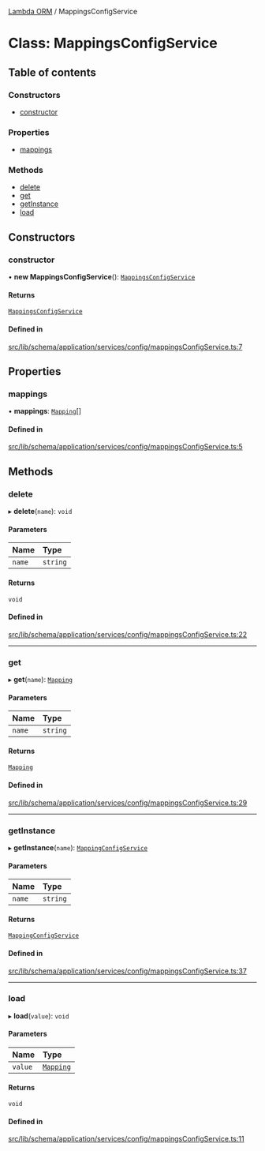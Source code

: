 [Lambda ORM](../README.md) / MappingsConfigService

# Class: MappingsConfigService

## Table of contents

### Constructors

- [constructor](MappingsConfigService.md#constructor)

### Properties

- [mappings](MappingsConfigService.md#mappings)

### Methods

- [delete](MappingsConfigService.md#delete)
- [get](MappingsConfigService.md#get)
- [getInstance](MappingsConfigService.md#getinstance)
- [load](MappingsConfigService.md#load)

## Constructors

### constructor

• **new MappingsConfigService**(): [`MappingsConfigService`](MappingsConfigService.md)

#### Returns

[`MappingsConfigService`](MappingsConfigService.md)

#### Defined in

[src/lib/schema/application/services/config/mappingsConfigService.ts:7](https://github.com/lambda-orm/lambdaorm-base/blob/33bcc08/src/lib/schema/application/services/config/mappingsConfigService.ts#L7)

## Properties

### mappings

• **mappings**: [`Mapping`](../interfaces/Mapping.md)[]

#### Defined in

[src/lib/schema/application/services/config/mappingsConfigService.ts:5](https://github.com/lambda-orm/lambdaorm-base/blob/33bcc08/src/lib/schema/application/services/config/mappingsConfigService.ts#L5)

## Methods

### delete

▸ **delete**(`name`): `void`

#### Parameters

| Name | Type |
| :------ | :------ |
| `name` | `string` |

#### Returns

`void`

#### Defined in

[src/lib/schema/application/services/config/mappingsConfigService.ts:22](https://github.com/lambda-orm/lambdaorm-base/blob/33bcc08/src/lib/schema/application/services/config/mappingsConfigService.ts#L22)

___

### get

▸ **get**(`name`): [`Mapping`](../interfaces/Mapping.md)

#### Parameters

| Name | Type |
| :------ | :------ |
| `name` | `string` |

#### Returns

[`Mapping`](../interfaces/Mapping.md)

#### Defined in

[src/lib/schema/application/services/config/mappingsConfigService.ts:29](https://github.com/lambda-orm/lambdaorm-base/blob/33bcc08/src/lib/schema/application/services/config/mappingsConfigService.ts#L29)

___

### getInstance

▸ **getInstance**(`name`): [`MappingConfigService`](MappingConfigService.md)

#### Parameters

| Name | Type |
| :------ | :------ |
| `name` | `string` |

#### Returns

[`MappingConfigService`](MappingConfigService.md)

#### Defined in

[src/lib/schema/application/services/config/mappingsConfigService.ts:37](https://github.com/lambda-orm/lambdaorm-base/blob/33bcc08/src/lib/schema/application/services/config/mappingsConfigService.ts#L37)

___

### load

▸ **load**(`value`): `void`

#### Parameters

| Name | Type |
| :------ | :------ |
| `value` | [`Mapping`](../interfaces/Mapping.md) |

#### Returns

`void`

#### Defined in

[src/lib/schema/application/services/config/mappingsConfigService.ts:11](https://github.com/lambda-orm/lambdaorm-base/blob/33bcc08/src/lib/schema/application/services/config/mappingsConfigService.ts#L11)
